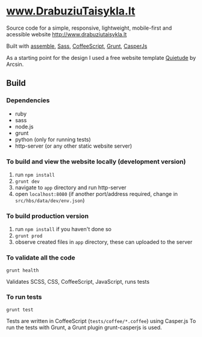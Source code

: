 # www.DrabuziuTaisykla.lt

Source code for a simple, responsive, lightweight, mobile-first and
acessible website http://www.drabuziutaisykla.lt

Built with [assemble](http://assemble.io), [Sass](http://sass-lang.com/),
[CoffeeScript](http://coffeescript.org/), [Grunt](http://gruntjs.com/),
[CasperJs](http://casperjs.org/)

As a starting point for the design I used a free website template
[Quietude](http://templates.arcsin.se/quietude-website-template/) by Arcsin.

## Build

### Dependencies

- ruby
- sass
- node.js
- grunt
- python (only for running tests)
- http-server (or any other static website server)

### To build and view the website locally (development version)

1. run `npm install`
2. `grunt dev`
3. navigate to `app` directory and run http-server
4. open `localhost:8080` (if another port/address required, change in `src/hbs/data/dev/env.json`)

### To build production version

1. run `npm install` if you haven't done so
2. `grunt prod`
3. observe created files in `app` directory, these can uploaded to the server

### To validate all the code

`grunt health`

Validates SCSS, CSS, CoffeeScript, JavaScript, runs tests

### To run tests

`grunt test`

Tests are written in CoffeeScript (`tests/coffee/*.coffee`) using Casper.js
To run the tests with Grunt, a Grunt plugin grunt-casperjs is used.
